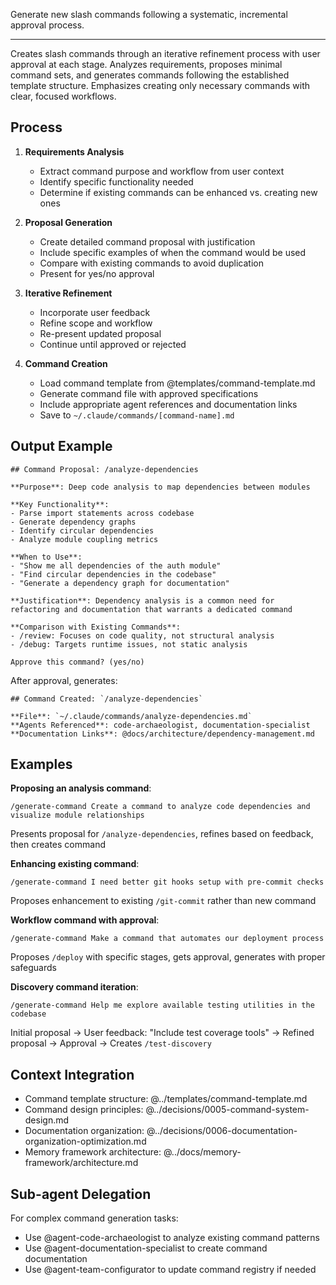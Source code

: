 Generate new slash commands following a systematic, incremental approval process.

---

Creates slash commands through an iterative refinement process with user approval at each stage. Analyzes requirements, proposes minimal command sets, and generates commands following the established template structure. Emphasizes creating only necessary commands with clear, focused workflows.

## Process

1. **Requirements Analysis**
   - Extract command purpose and workflow from user context
   - Identify specific functionality needed
   - Determine if existing commands can be enhanced vs. creating new ones

2. **Proposal Generation**
   - Create detailed command proposal with justification
   - Include specific examples of when the command would be used
   - Compare with existing commands to avoid duplication
   - Present for yes/no approval

3. **Iterative Refinement**
   - Incorporate user feedback
   - Refine scope and workflow
   - Re-present updated proposal
   - Continue until approved or rejected

4. **Command Creation**
   - Load command template from @templates/command-template.md
   - Generate command file with approved specifications
   - Include appropriate agent references and documentation links
   - Save to `~/.claude/commands/[command-name].md`

## Output Example

```
## Command Proposal: /analyze-dependencies

**Purpose**: Deep code analysis to map dependencies between modules

**Key Functionality**:
- Parse import statements across codebase
- Generate dependency graphs
- Identify circular dependencies
- Analyze module coupling metrics

**When to Use**:
- "Show me all dependencies of the auth module"
- "Find circular dependencies in the codebase"
- "Generate a dependency graph for documentation"

**Justification**: Dependency analysis is a common need for refactoring and documentation that warrants a dedicated command

**Comparison with Existing Commands**:
- /review: Focuses on code quality, not structural analysis
- /debug: Targets runtime issues, not static analysis

Approve this command? (yes/no)
```

After approval, generates:

```
## Command Created: `/analyze-dependencies`

**File**: `~/.claude/commands/analyze-dependencies.md`
**Agents Referenced**: code-archaeologist, documentation-specialist
**Documentation Links**: @docs/architecture/dependency-management.md
```

## Examples

**Proposing an analysis command**:
```
/generate-command Create a command to analyze code dependencies and visualize module relationships
```
Presents proposal for `/analyze-dependencies`, refines based on feedback, then creates command

**Enhancing existing command**:
```
/generate-command I need better git hooks setup with pre-commit checks
```
Proposes enhancement to existing `/git-commit` rather than new command

**Workflow command with approval**:
```
/generate-command Make a command that automates our deployment process
```
Proposes `/deploy` with specific stages, gets approval, generates with proper safeguards

**Discovery command iteration**:
```
/generate-command Help me explore available testing utilities in the codebase
```
Initial proposal → User feedback: "Include test coverage tools" → Refined proposal → Approval → Creates `/test-discovery`

## Context Integration

- Command template structure: @../templates/command-template.md
- Command design principles: @../decisions/0005-command-system-design.md
- Documentation organization: @../decisions/0006-documentation-organization-optimization.md
- Memory framework architecture: @../docs/memory-framework/architecture.md

## Sub-agent Delegation

For complex command generation tasks:
- Use @agent-code-archaeologist to analyze existing command patterns
- Use @agent-documentation-specialist to create command documentation
- Use @agent-team-configurator to update command registry if needed
